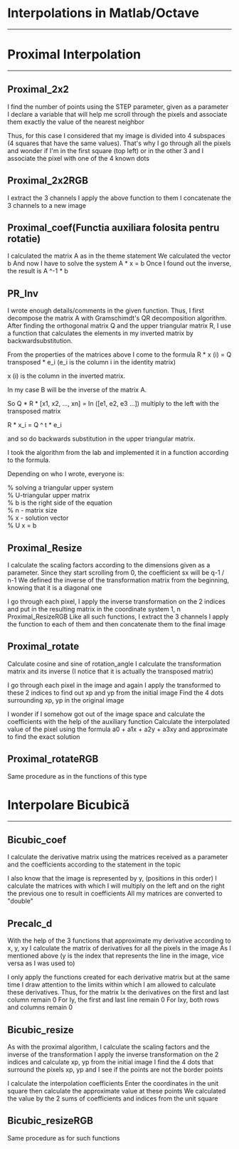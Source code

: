 # Interpolations in Matlab/Octave
--------

# Proximal Interpolation
-----------------------

Proximal_2x2
--------------
I find the number of points using the STEP parameter, given as a parameter
I declare a variable that will help me scroll through the pixels and associate them exactly the value of the nearest neighbor

Thus, for this case I considered that my image is divided into 4 subspaces
(4 squares that have the same values).
That's why I go through all the pixels and wonder if I'm in the first square (top left) or in the other 3 and I associate the pixel with one of the 4 known dots

Proximal_2x2RGB
-------------------
I extract the 3 channels
I apply the above function to them
I concatenate the 3 channels to a new image

Proximal_coef(Functia auxiliara folosita pentru rotatie)
-------------------
I calculated the matrix A as in the theme statement
We calculated the vector b
And now I have to solve the system A * x = b
Once I found out the inverse, the result is A ^-1 * b

PR_Inv
-----------
I wrote enough details/comments in the given function.
Thus, I first decompose the matrix A with Gramschimdt's QR decomposition algorithm.
After finding the orthogonal matrix Q and the upper triangular matrix R,
I use a function that calculates the elements in my inverted matrix by
backwardsubstitution. 

From the properties of the matrices above I come to the formula
R * x (i) = Q transposed * e_i (e_i is the column i in the identity matrix)

x (i) is the column in the inverted matrix.

In my case B will be the inverse of the matrix A.

So Q * R * [x1, x2, ..., xn] = In ([e1, e2, e3 ...]) multiply to the left with the transposed matrix

R * x_i = Q ^ t * e_i

and so do backwards substitution in the upper triangular matrix.

I took the algorithm from the lab and implemented it in a function according to the formula.

Depending on who I wrote, everyone is:

% solving a triangular upper system \
% U-triangular upper matrix \
% b is the right side of the equation \
% n - matrix size \
% x - solution vector \
% U x = b

Proximal_Resize
---------------
I calculate the scaling factors according to the dimensions given as a parameter.
Since they start scrolling from 0, the coefficient sx will be q-1 / n-1
We defined the inverse of the transformation matrix from the beginning, knowing that it is a diagonal one

I go through each pixel, I apply the inverse transformation on the 2 indices
and put in the resulting matrix in the coordinate system 1, n
Proximal_ResizeRGB
Like all such functions, I extract the 3 channels
I apply the function to each of them and then concatenate them to the final image

Proximal_rotate
---------------
Calculate cosine and sine of rotation_angle
I calculate the transformation matrix and its inverse (I notice that it is actually the transposed matrix)

I go through each pixel in the image and again I apply the transformed to these 2 indices to find out xp and yp from the initial image
Find the 4 dots surrounding xp, yp in the original image

I wonder if I somehow got out of the image space and calculate the coefficients with the help of the auxiliary function
Calculate the interpolated value of the pixel using the formula
a0 + a1x + a2y + a3xy and approximate to find the exact solution

Proximal_rotateRGB
------------------
Same procedure as in the functions of this type

# Interpolare Bicubică
----------------------

Bicubic_coef
-------------
I calculate the derivative matrix using the matrices received as a parameter and the coefficients
according to the statement in the topic

I also know that the image is represented by y, (positions in this order)
I calculate the matrices with which I will multiply on the left and on the right the previous one
to result in coefficients
All my matrices are converted to "double"

Precalc_d
-------------
With the help of the 3 functions that approximate my derivative according to x, y, xy I calculate the matrix of derivatives for all the pixels in the image
As I mentioned above (y is the index that represents the line in the image, vice versa
as I was used to)

I only apply the functions created for each derivative matrix but at the same time I draw attention to the limits within which I am allowed to calculate these derivatives.
Thus, for the matrix Ix the derivatives on the first and last column remain 0
For Iy, the first and last line remain 0
For Ixy, both rows and columns remain 0

Bicubic_resize
------------------
As with the proximal algorithm, I calculate the scaling factors and the inverse of the transformation
I apply the inverse transformation on the 2 indices and calculate xp, yp from the initial image
I find the 4 dots that surround the pixels xp, yp
and I see if the points are not the border points

I calculate the interpolation coefficients
Enter the coordinates in the unit square then calculate the approximate value at these points
We calculated the value by the 2 sums of coefficients and indices from the unit square

Bicubic_resizeRGB
------------------
Same procedure as for such functions
